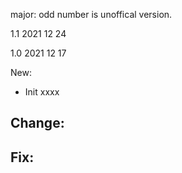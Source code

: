 
major: odd number is unoffical version.

1.1 2021 12 24

1.0 2021 12 17

New:
- Init xxxx

Change:
- 

Fix:
- 
